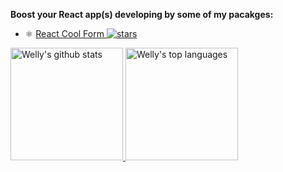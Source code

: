 **Boost your React app(s) developing by some of my pacakges:**

- ⚛️ [React Cool Form  ![stars](https://img.shields.io/github/stars/wellyshen/react-cool-form?style=flat-square)](https://www.npmjs.com/package/react-cool-form)

<a href="https://www.linkedin.com/in/welly-shen-8b43287a">
  <img height="180rem" src="https://github-readme-stats.vercel.app/api?username=wellyshen&show_icons=true&theme=react" alt="Welly's github stats" />
  <img height="180rem" src="https://github-readme-stats.vercel.app/api/top-langs/?username=wellyshen&layout=compact&theme=react" alt="Welly's top languages" />
</a>

